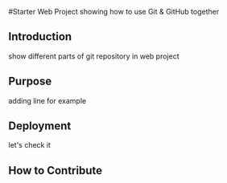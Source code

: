 #Starter Web Project
showing how to use Git & GitHub together
## Introduction
show different parts of git repository in web project
## Purpose
adding line for example
## Deployment
let's check it
## How to Contribute
